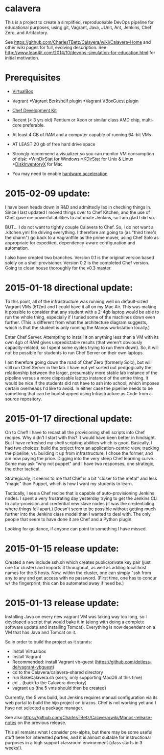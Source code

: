 calavera
========

This is a project to create a simplified, reproduceable DevOps pipeline for educational purposes, using git, Vagrant, Java, JUnit, Ant, Jenkins, Chef Zero, and Artifactory.  

See https://github.com/CharlesTBetz/Calavera/wiki/Calavera-Home and other wiki pages for full, evolving description. See http://www.lean4it.com/2014/10/devops-simulation-for-education.html for initial motivation.

Prerequisites
========
* [VirtualBox](https://www.virtualbox.org/)
* [Vagrant](http://www.vagrantup.com/downloads.html)
   *[Vagrant Berkshelf plugin](https://github.com/berkshelf/vagrant-berkshelf)
   *[Vagrant VBoxGuest plugin](https://github.com/dotless-de/vagrant-vbguest)
* [Chef Development Kit](https://downloads.chef.io/chef-dk/)

* Recent (< 3 yrs old) Pentium or Xeon or similar class AMD chip, multi-core preferable.

* At least 4 GB of RAM and a computer capable of running 64-bit VMs

* AT LEAST 20 gb of free hard drive space
* Strongly recommend a visualizer so you can monitor VM consumption of disk:
   *[WinDirStat](https://windirstat.info/) for Windows
   *[KDirStat](http://kdirstat.sourceforge.net/) for Unix & Linux
   *[DiskInventoryX](http://www.derlien.com/) for Mac
* You may need to enable [hardware acceleration](http://www.sysprobs.com/disable-enable-virtualization-technology-bios)

2015-02-09 update:
=======

I have been heads down in R&D and admittedly lax in checking things in. Since I last updated I moved things over to Chef Kitchen, and the use of Chef gave me powerful abilities to automate Jenkins, so I am glad I did so. 

BUT... I do not want to tightly couple Calavera to Chef. So, I do not want a .kitchen.yml file driving everything. I therefore am going to (as "third time's the charm") go back to a Vagrantfile as the prime mover, using Chef Solo as appropriate for expedited, dependency-aware configuration and automation. 

I also have created two branches. Version 0.1 is the original version based solely on a shell provisioner. Version 0.2 is the completed Chef version. Going to clean house thoroughly for the v0.3 master. 

2015-01-18 directional update:
========
To this point, all of the infrastructure was running well on default-sized Vagrant VMs (512m) and I could have it all on my Mac Air. This was making it possible to consider that any student with a 2-4gb laptop would be able to run the whole thing, especially if I tuned some of the machines down even further. (This is different from what the architecture diagram suggests, which is that the student is only running the Manos workstation locally.)

Enter Chef Server. Attempting to install it on anything less than a VM with its own 4gb of RAM gives unpredictable results (that weren't obviously capacity-related, so I spent some cycles trying to run them down). So, it will not be possible for students to run Chef Server on their own laptops. 

I am therefore going down the road of Chef Zero (formerly Solo), but will still run Chef Server in the lab. I have not yet sorted out pedgogically the relationship between the larger, presumably more stable lab instance of the pipeline versus a more disposable laptop instance of the entire thing. It would be nice if the students did not have to ssh into school, which imposes certain overheads I'd like to avoid. In either case the pipeline needs to be something that can be bootstrapped using Infrastructure as Code from a source repository. 

2015-01-17 directional update:
========
On to Chef! I have to recast all the provisioning shell scripts into Chef recipes. Why didn't I start with this? It would have been better in hindsight. But I have refreshed my shell scripting abilities which is good. Basically, I had two choices: build the project from an application-centric view, tracking the pipeline, vs. building it up from infrastructure. I chose the former, and am now paying the price. Digging into the very steep Chef learning curve... 
Some may ask "why not puppet" and I have two responses, one strategic, the other tactical. 

Strategically, it seems to me that Chef is a bit "closer to the metal" and less "magic" than Puppet, which is how I want my students to learn. 

Tactically, I see a Chef recipe that is capable of auto-provisioning Jenkins nodes. I spent a very frustrating day yesterday trying to get the Jenkins CLI to auto-provision and credential new slave nodes (it was the credentialing where things fell apart.) Doesn't seem to be possible without getting much further into the Jenkins class model than I wanted to deal with. The only people that seem to have done it are Chef and a Python plugin. 

Looking for guidance, if anyone can point to something I have missed. 

2015-01-15 release update:
========
Created a new include ssh.sh which creates public/private key pair (just one for cluster) and imports it throughout, as well as adding local host names for the 5 hosts. Now, within the cluster, one can simply "ssh <hostname> from any to any and get access with no password. (First time, one has to concur w/ the fingerprint; this can be automated away if need be.)

2015-01-13 release update:
========

Installing Java on every new vagrant VM was taking way too long, so I developed a script that would bake it in (along with doing a complete software update and installing Tomcat). Everything is now dependent on a VM that has Java and Tomcat on it. 

So in order to build the project as it stands:

- Install Virtualbox
- Install Vagrant
- Recommended: install Vagrant vb-guest (https://github.com/dotless-de/vagrant-vbguest)
- cd to the Calavera/calavera-shared directory
- run BakeCalavera.sh (sorry, only supporting MacOS at this time)
- cd .. (back to the Calavera directory)
- vagrant up (the 5 vms should then be created)

Currently, the 5 vms build, but Jenkins requires manual configuration via its web portal to build the hijo project on brazos. Chef is not working yet and I have not selected a package manager.

See also https://github.com/CharlesTBetz/Calavera/wiki/Manos-release-notes on the previous release.

This all remains what I consider pre-alpha, but there may be some useful stuff here for interested parties, and it is almost suitable for instructional purposes in a high support classroom environment (class starts in 3 weeks!). 
